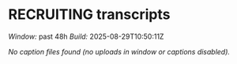 # RECRUITING transcripts
_Window:_ past 48h
_Build:_ 2025-08-29T10:50:11Z

_No caption files found (no uploads in window or captions disabled)._ 
